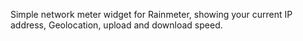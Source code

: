 Simple network meter widget for Rainmeter, showing your current IP address, Geolocation, upload and download speed.